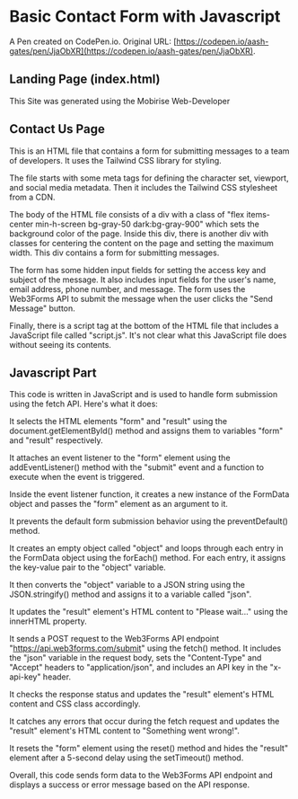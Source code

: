 # Basic Contact Form with Javascript

A Pen created on CodePen.io. Original URL: [https://codepen.io/aash-gates/pen/JjaObXR](https://codepen.io/aash-gates/pen/JjaObXR).

## Landing Page (index.html)

This Site was generated using the Mobirise Web-Developer

## Contact Us Page
This is an HTML file that contains a form for submitting messages to a team of developers. It uses the Tailwind CSS library for styling.

The file starts with some meta tags for defining the character set, viewport, and social media metadata. Then it includes the Tailwind CSS stylesheet from a CDN.

The body of the HTML file consists of a div with a class of "flex items-center min-h-screen bg-gray-50 dark:bg-gray-900" which sets the background color of the page. Inside this div, there is another div with classes for centering the content on the page and setting the maximum width. This div contains a form for submitting messages.

The form has some hidden input fields for setting the access key and subject of the message. It also includes input fields for the user's name, email address, phone number, and message. The form uses the Web3Forms API to submit the message when the user clicks the "Send Message" button.

Finally, there is a script tag at the bottom of the HTML file that includes a JavaScript file called "script.js". It's not clear what this JavaScript file does without seeing its contents.

## Javascript Part

This code is written in JavaScript and is used to handle form submission using the fetch API. Here's what it does:

It selects the HTML elements "form" and "result" using the document.getElementById() method and assigns them to variables "form" and "result" respectively.

It attaches an event listener to the "form" element using the addEventListener() method with the "submit" event and a function to execute when the event is triggered.

Inside the event listener function, it creates a new instance of the FormData object and passes the "form" element as an argument to it.

It prevents the default form submission behavior using the preventDefault() method.

It creates an empty object called "object" and loops through each entry in the FormData object using the forEach() method. For each entry, it assigns the key-value pair to the "object" variable.

It then converts the "object" variable to a JSON string using the JSON.stringify() method and assigns it to a variable called "json".

It updates the "result" element's HTML content to "Please wait..." using the innerHTML property.

It sends a POST request to the Web3Forms API endpoint "https://api.web3forms.com/submit" using the fetch() method. It includes the "json" variable in the request body, sets the "Content-Type" and "Accept" headers to "application/json", and includes an API key in the "x-api-key" header.

It checks the response status and updates the "result" element's HTML content and CSS class accordingly.

It catches any errors that occur during the fetch request and updates the "result" element's HTML content to "Something went wrong!".

It resets the "form" element using the reset() method and hides the "result" element after a 5-second delay using the setTimeout() method.

Overall, this code sends form data to the Web3Forms API endpoint and displays a success or error message based on the API response.

